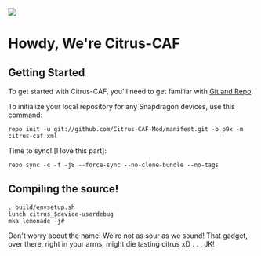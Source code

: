 <img src="https://raw.githubusercontent.com/Citrus-CAF/manifest/m/citrus.png">

Howdy, We're Citrus-CAF
===================

Getting Started
---------------

To get started with Citrus-CAF, you'll need to get familiar with
[Git and Repo](http://source.android.com/download/using-repo).


To initialize your local repository for any Snapdragon devices, use this command:


	repo init -u git://github.com/Citrus-CAF-Mod/manifest.git -b p9x -m citrus-caf.xml

Time to sync! [I love this part]:

	repo sync -c -f -j8 --force-sync --no-clone-bundle --no-tags

Compiling the source!
---------------------
	. build/envsetup.sh
	lunch citrus_$device-userdebug
	mka lemonade -j#

Don't worry about the name! We're not as sour as we sound! That gadget, over there, right in your arms, might die tasting citrus xD
.
.
.
JK!

